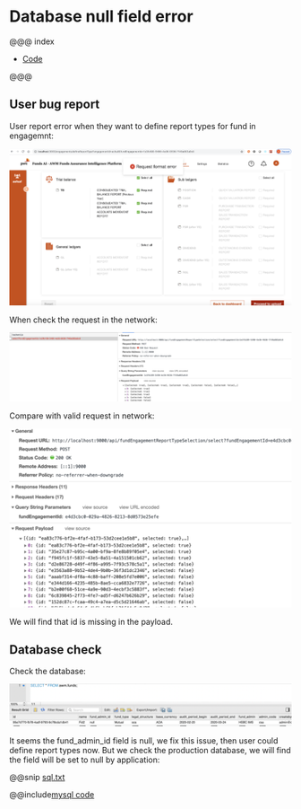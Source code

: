# Database null field error

@@@ index

* [Code](./code/index.md)

 
@@@

## User bug report

User report error when they want to define report types for fund in engagemnt:

![User report](./userreport.png)

When check the request in the network:

![Request](./requestpayload.png)


Compare with valid request in network:

![Valid request](./validRequest.png)


We will find that id is missing in the payload.



## Database check

Check the database:

![Database query](./databasequery.png)


It seems the fund_admin_id field is null, we fix this issue, then user could define report 
types now. But we check the production database, we will find the field will be set to null 
by application:

@@snip [sql.txt](/docs/src/main/paradox/fieldnull/sql.txt)


@@include[mysql code](./code/index.md)